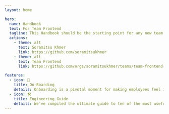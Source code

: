 ```yaml
---
layout: home

hero:
  name: Handbook
  text: For Team Frontend
  tagline: This Handbook should be the starting point for any new team members. It provides an overview our roles, our team norms, and details of our processes.
  actions:
    - theme: alt
      text: Soramitsu Khmer
      link: https://github.com/soramitsukhmer
    - theme: alt
      text: Team Frontend
      link: https://github.com/orgs/soramitsukhmer/teams/team-frontend-all

features:
  - icon: 🖖
    title: On-Boarding
    details: Onboarding is a pivotal moment for making employees feel included from day one. It sets the tone for a person’s tenure at your company, laying the foundation for their knowledge of and experience working for your company. 
  - icon: 🛠️
    title: Engineering Guide
    details: We've compiled the ultimate guide to ten of the most useful engineering guides available today, to keep you right up to date with all the latest best practice.
---
```

